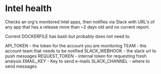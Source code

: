 # Intel health

Checks an org's monitored Intel apps, then notifies via Slack with URL's of any app that has a release more than ~2 days old and no current report.

Current DOCKERFILE has bash but probably does not need to.

API_TOKEN - the token for the account you are monitoring
TEAM - the account team that needs to be notified
SLACK_WEBHOOK - the slack url to push messages
REQUEST_TOKEN - internal token for requesting fresh analysis
EMAIL_KEY - Key to send e-mails
SLACK_CHANNEL - where to send messages
